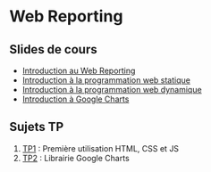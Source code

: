 # Web Reporting

## Slides de cours 

- [Introduction au Web Reporting](intro)
- [Introduction à la programmation web statique](html-css-svg)
- [Introduction à la programmation web dynamique](javascript)
- [Introduction à Google Charts](googlecharts)

## Sujets TP

1. [TP1](tp1) : Première utilisation HTML, CSS et JS
2. [TP2](tp2) :  Librairie Google Charts
